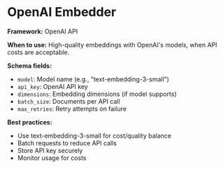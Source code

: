 # OpenAI Embedder

**Framework:** OpenAI API

**When to use:** High-quality embeddings with OpenAI's models, when API costs are acceptable.

**Schema fields:**
- `model`: Model name (e.g., "text-embedding-3-small")
- `api_key`: OpenAI API key
- `dimensions`: Embedding dimensions (if model supports)
- `batch_size`: Documents per API call
- `max_retries`: Retry attempts on failure

**Best practices:**
- Use text-embedding-3-small for cost/quality balance
- Batch requests to reduce API calls
- Store API key securely
- Monitor usage for costs